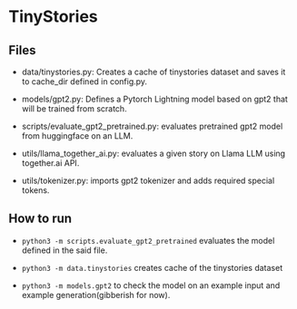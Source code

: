 # TinyStories

## Files

- data/tinystories.py: Creates a cache of tinystories dataset and saves it to cache_dir defined in config.py.

- models/gpt2.py: Defines a Pytorch Lightning model based on gpt2 that will be trained from scratch.

- scripts/evaluate_gpt2_pretrained.py: evaluates pretrained gpt2 model from huggingface on an LLM.

- utils/llama_together_ai.py: evaluates a given story on Llama LLM using together.ai API.

- utils/tokenizer.py: imports gpt2 tokenizer and adds required special tokens.

## How to run

- ```python3 -m scripts.evaluate_gpt2_pretrained``` evaluates the model defined in the said file.

- ```python3 -m data.tinystories``` creates cache of the tinystories dataset

- ```python3 -m models.gpt2``` to check the model on an example input and example generation(gibberish for now).
